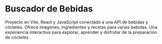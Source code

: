 # Buscador de Bebidas

Proyecto en Vite, React y JavaScript conectado a una API de bebidas y cócteles. Ofrece imágenes, ingredientes y recetas para varias bebidas. Una experiencia interactiva para explorar, aprender y disfrutar de la preparación de cócteles.
